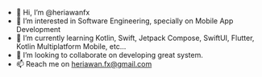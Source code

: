 - 👋 Hi, I’m @heriawanfx
- 👀 I’m interested in Software Engineering, specially on Mobile App Development
- 🌱 I’m currently learning Kotlin, Swift, Jetpack Compose, SwiftUI, Flutter, Kotlin Multiplatform Mobile, etc...
- 💞️ I’m looking to collaborate on developing great system.
- 📫 Reach me on heriawan.fx@gmail.com

<!---
heriawanfx/heriawanfx is a ✨ special ✨ repository because its `README.md` (this file) appears on your GitHub profile.
You can click the Preview link to take a look at your changes.
--->
